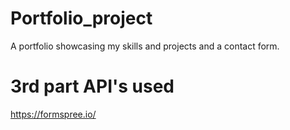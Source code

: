 # Portfolio_project
A portfolio showcasing my skills and projects and a contact form.

# 3rd part API's used
  https://formspree.io/
